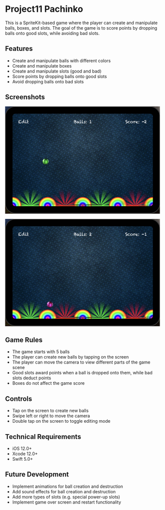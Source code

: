 # Project11 Pachinko

This is a SpriteKit-based game where the player can create and manipulate balls, boxes, and slots. The goal of the game is to score points by dropping balls onto good slots, while avoiding bad slots.

## Features

* Create and manipulate balls with different colors
* Create and manipulate boxes
* Create and manipulate slots (good and bad)
* Score points by dropping balls onto good slots
* Avoid dropping balls onto bad slots

## Screenshots

<p align="center">
  <img src="screenshots/gameplay1.png" alt="Gameplay 1" width="600"/>
</p>

<p align="center">
  <img src="screenshots/gameplay2.png" alt="Gameplay 2" width="600"/>
</p>

## Game Rules

* The game starts with 5 balls
* The player can create new balls by tapping on the screen
* The player can move the camera to view different parts of the game scene
* Good slots award points when a ball is dropped onto them, while bad slots deduct points
* Boxes do not affect the game score

## Controls

* Tap on the screen to create new balls
* Swipe left or right to move the camera
* Double tap on the screen to toggle editing mode

## Technical Requirements

* iOS 12.0+
* Xcode 12.0+
* Swift 5.0+

## Future Development

* Implement animations for ball creation and destruction
* Add sound effects for ball creation and destruction
* Add more types of slots (e.g. special power-up slots)
* Implement game over screen and restart functionality
